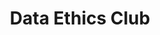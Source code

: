 ---
layout: page
title: Data Ethics Club
description: A fortnightly discussion group
img: /assets/img/dataethics.png
redirect: https://dataethicsclub.com/index.html
importance: 1
category: projects
github: https://very-good-science.github.io/data-ethics-club/index.html
github_stars: 55
---